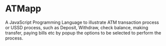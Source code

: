 # ATMapp

A JavaScript Programming Language to illustrate ATM transaction process or USSD process, such as Deposit, Withdraw, check balance, making transfer, paying bills etc by popup the options to be selected to perform the process.
